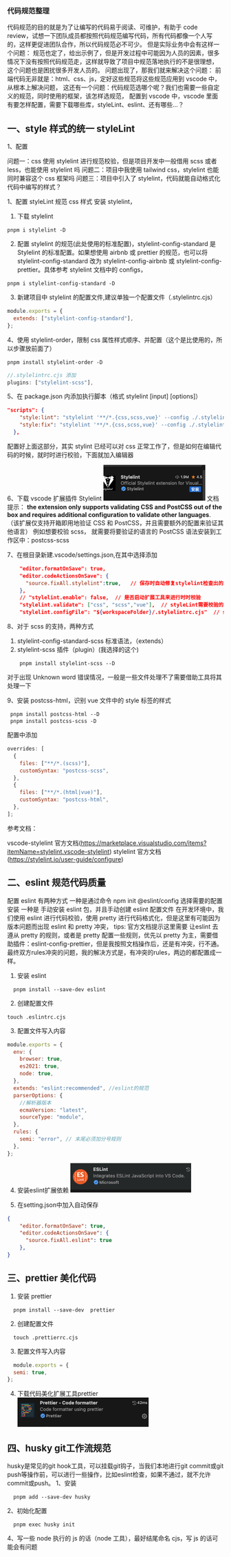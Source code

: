 ### 代码规范整理

代码规范的目的就是为了让编写的代码易于阅读、可维护，有助于 code review，试想一下团队成员都按照代码规范编写代码，所有代码都像一个人写的，这样更促进团队合作，所以代码规范必不可少。
但是实际业务中会有这样一个问题：
规范也定了，给出示例了，但是开发过程中可能因为人员的因素，很多情况下没有按照代码规范走，这样就导致了项目中规范落地执行的不是很理想，
这个问题也是困扰很多开发人员的。
问题出现了，那我们就来解决这个问题：
前端代码无非就是：html、css、js，定好这些规范将这些规范应用到 vscode 中，
从根本上解决问题，
这还有一个问题：代码规范选哪个呢？我们也需要一些自定义的规范，同时使用的框架，该怎样选规范，
配置到 vscode 中，vscode 里面有要怎样配置，需要下载哪些库，styleLint、eslint、还有哪些…？

## 一、style 样式的统一 styleLint

1、配置

问题一：css 使用 stylelint 进行规范校验，但是项目开发中一般借用 scss 或者 less，也能使用 stylelint 吗
问题二：项目中我使用 tailwind css，stylelint 也能同时兼容这个 css 框架吗
问题三：项目中引入了 stylelint，代码就能自动格式化代码中编写的样式？

1、配置 styleLint 规范 css 样式
安装 stylelint，

1. 下载 stylelint

```shell
pnpm i stylelint -D
```

2. 配置 stylelint 的规范(此处使用的标准配置)，stylelint-config-standard 是 Stylelint 的标准配置。如果想使用 airbnb 或 prettier 的规范，也可以将 stylelint-config-standard 改为 stylelint-config-airbnb 或 stylelint-config-prettier。具体参考 stylelint 文档中的 configs，

```shell
pnpm i stylelint-config-standard -D
```

3. 新建项目中 stylelint 的配置文件,建议单独一个配置文件（.stylelintrc.cjs）

```javascript
module.exports = {
  extends: ["stylelint-config-standard"],
};
```

4、使用 stylelint-order，限制 css 属性样式顺序、并配置（这个是比使用的，所以步骤放前面了）

```shell
pnpm install stylelint-order -D
```

```js
//.stylelintrc.cjs 添加
plugins: ["stylelint-scss"],

```

5、在 package.json 内添加执行脚本（格式 stylelint [input] [options]）

```json
"scripts": {
    "style:lint": "stylelint '**/*.{css,scss,vue}' --config ./.stylelintrc.cjs",
    "style:fix": "stylelint '**/*.{css,scss,vue}' --config ./.stylelintrc.cjs --fix"
  },

```

配置好上面这部分，其实 stylint 已经可以对 css 正常工作了，但是如何在编辑代码的时候，就时时进行校验，下面就加入编辑器

6、下载 vscode 扩展插件 Stylelint
![Alt text](image.png)
文档提示：
**the extension only supports validating CSS and PostCSS out of the box and requires additional configuration to validate other languages**. （该扩展仅支持开箱即用地验证 CSS 和 PostCSS，并且需要额外的配置来验证其他语言）
例如想要校验 scss， 就需要将要验证的语言的 PostCSS 语法安装到工作区中：postcss-scss

7、在根目录新建.vscode/settings.json,在其中选择添加

```json
    "editor.formatOnSave": true,
    "editor.codeActionsOnSave": {
      "source.fixAll.stylelint":true,   // 保存时自动修复stylelint检查出的问题
    },
    // "stylelint.enable": false,  // 是否启动扩展工具来进行时时校验
    "stylelint.validate": ["css", "scss","vue"],  // styleLint需要校验的工作区的文件
    "stylelint.configFile": "${workspaceFolder}/.stylelintrc.cjs"  // stylelint的配置文件路径
```

8、对于 scss 的支持，两种方式

1. stylelint-config-standard-scss 标准语法，（extends）
2. stylelint-scss 插件（plugin）(我选择的这个)

```shell
    pnpm install stylelint-scss --D
```

对于出现 Unknown word 错误情况，一般是一些文件处理不了需要借助工具将其处理一下

9、安装 postcss-html，识别 vue 文件中的 style 标签的样式

```shell
 pnpm install postcss-html --D
 pnpm install postcss-scss -D
```

配置中添加

```js
overrides: [
  {
    files: ["**/*.(scss)"],
    customSyntax: "postcss-scss",
  },
  {
    files: ["**/*.(html|vue)"],
    customSyntax: "postcss-html",
  },
];
```

参考文档：

vscode-stylelint 官方文档(<https://marketplace.visualstudio.com/items?itemName=stylelint.vscode-stylelint>)
stylelint 官方文档(<https://stylelint.io/user-guide/configure>)

## 二、eslint 规范代码质量

配置 eslint 有两种方式
一种是通过命令 npm init @eslint/config 选择需要的配置安装
一种是 手动安装 eslint 包，并且手动创建 eslint 配置文件
在开发环境中，我们使用 eslint 进行代码校验，使用 pretty 进行代码格式化，但是这里有可能因为版本问题而出现 eslint 和 pretty 冲突，
tips:
官方文档提示这里需要 让eslint 去遵从 pretty 的规则，或者是 pretty 配置一些规则，优先以 pretty 为主，需要借助插件：eslint-config-prettier，但是我按照文档操作后，还是有冲突，行不通。最终双方rules冲突的问题，我的解决方式是，有冲突的rules，两边的都配置成一样。

1. 安装 eslint

```shell
  pnpm install --save-dev eslint
```

2. 创建配置文件

```shell
touch .eslintrc.cjs
```

3. 配置文件写入内容

```js
module.exports = {
  env: {
    browser: true,
    es2021: true,
    node: true,
  },
  extends: "eslint:recommended", //eslint的规范
  parserOptions: {
    //解析器版本
    ecmaVersion: "latest",
    sourceType: "module",
  },
  rules: {
    semi: "error", // 末尾必须加分号规则
  },
};
```

4. 安装eslint扩展依赖
![alt text](image-1.png)

5. 在setting.json中加入自动保存

```json
{
    "editor.formatOnSave": true,
    "editor.codeActionsOnSave": {
      "source.fixAll.eslint": true
    },
}

```

## 三、prettier 美化代码

1. 安装 prettier

```shell
  pnpm install --save-dev  prettier
```

2. 创建配置文件

```shell
  touch .prettierrc.cjs
```

3. 配置文件写入内容

```js
  module.exports = {
  semi: true,
};

```

4. 下载代码美化扩展工具prettier
![alt text](image-2.png)

## 四、husky git工作流规范

husky是常见的git hook工具，可以挂载git钩子，当我们本地进行git commit或git push等操作前，可以进行一些操作，比如eslint检查，如果不通过，就不允许commit或push。
1、安装

```shell
  pnpm add --save-dev husky
```

2、初始化配置

```shell
  pnpm exec husky init
```

4、写一些 node 执行的 js 的话（node 工具），最好结尾命名 cjs，写 js 的话可能会有问题
